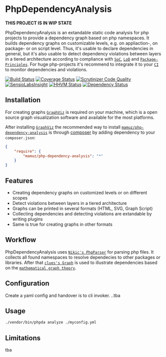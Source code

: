 PhpDependencyAnalysis
=====================

**THIS PROJECT IS IN WIP STATE**

PhpDependencyAnalysis is an extandable static code analysis for
php projects to provide a dependency graph based on php namespaces.
It builds dependency graphs on customizable levels, e.g. on appliaction-, on package- or on script level.
Thus, it's usable to declare dependencies in general, but it's also usable to
detect dependency violations between layers in a tiered architecture according to
compliance with [`SoC`](http://en.wikipedia.org/wiki/Separation_of_concerns),
[`LoD`](http://en.wikipedia.org/wiki/Law_of_Demeter) and
[`Package-Principles`](http://en.wikipedia.org/wiki/Package_principles).
For huge php-projects it's recommend to integrate it to your [`CI`](http://en.wikipedia.org/wiki/Continuous_integration)
to monitor dependencies and violations.

[![Build Status](https://travis-ci.org/mamuz/PhpDependencyAnalysis.svg?branch=master)](https://travis-ci.org/mamuz/PhpDependencyAnalysis)
[![Coverage Status](https://coveralls.io/repos/mamuz/PhpDependencyAnalysis/badge.png?branch=master)](https://coveralls.io/r/mamuz/PhpDependencyAnalysis?branch=master)
[![Scrutinizer Code Quality](https://scrutinizer-ci.com/g/mamuz/PhpDependencyAnalysis/badges/quality-score.png?b=master)](https://scrutinizer-ci.com/g/mamuz/PhpDependencyAnalysis/?branch=master)
[![SensioLabsInsight](https://insight.sensiolabs.com/projects/5dad5765-c411-41a5-9d3c-f1cf3d40ed45/mini.png)](https://insight.sensiolabs.com/projects/5dad5765-c411-41a5-9d3c-f1cf3d40ed45)
[![HHVM Status](http://hhvm.h4cc.de/badge/mamuz/php-dependency-analysis.png)](http://hhvm.h4cc.de/package/mamuz/php-dependency-analysis)
[![Dependency Status](https://www.versioneye.com/user/projects/5431680abeeeeed15600019e/badge.svg)](https://www.versioneye.com/user/projects/5431680abeeeeed15600019e)

## Installation

For creating graphs [`GraphViz`](http://www.graphviz.org/) is required on your machine, which is
a open source graph visualization software and available for the most platforms.

After installing [`GraphViz`](http://www.graphviz.org/) the recommended way to install
[`mamuz/php-dependency-analysis`](https://packagist.org/packages/mamuz/php-dependency-analysis) is through
[composer](http://getcomposer.org/) by adding dependency to your `composer.json`:

```json
{
    "require": {
        "mamuz/php-dependency-analysis": "*"
    }
}
```

## Features

- Creating dependency graphs on customized levels or on different scopes
- Detect violations between layers in a tiered architecture
- Graphs can be printed in several formats (HTML, SVG, Graph Script)
- Collecting dependencies and detecting violations are extandable by writing plugins
- Same is true for creating graphs in other formats

## Workflow

PhpDependencyAnalysis uses [`Nikic's PhpParser`](https://github.com/nikic/PHP-Parser/) for parsing
php files. It collects all found namespaces to resolve dependecies to other packages or libraries.
After that [`clues's Graph`](https://github.com/clue/graph) is used to illustrate dependencies based
on the [`mathematical graph theory`](http://en.wikipedia.org/wiki/Graph_%28mathematics%29).

## Configuration

Create a yaml config and handover is to cli invoker.
..tba

## Usage

```sh
./vendor/bin/phpda analyze ./myconfig.yml
```

## Limitations

tba
